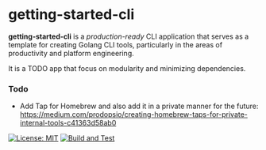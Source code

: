 # getting-started-cli

**getting-started-cli** is a _production-ready_ CLI application that serves as a template for creating Golang CLI tools, particularly in the areas of productivity and platform engineering.

It is a TODO app that focus on modularity and minimizing dependencies.

### Todo

- Add Tap for Homebrew and also add it in a private manner for the future: https://medium.com/prodopsio/creating-homebrew-taps-for-private-internal-tools-c41363d58ab0

[![License: MIT](https://img.shields.io/badge/License-MIT-yellow.svg)](https://github.com/allaboutapps/go-starter/blob/master/LICENSE)
[![Build and Test](https://github.com/antmordel/getting-started-cli/actions/workflows/build-cli.yml/badge.svg)](https://github.com/antmordel/getting-started-cli/actions/workflows/build-cli.yml)

